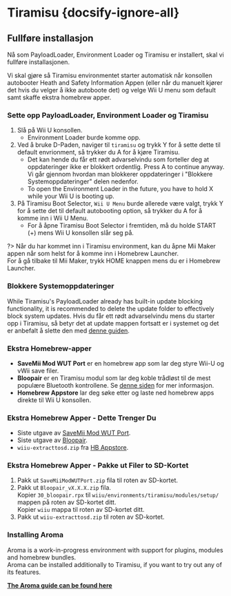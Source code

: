 # Tiramisu {docsify-ignore-all}

## Fullføre installasjon

Nå som PayloadLoader, Environment Loader og Tiramisu er installert, skal vi fullføre installasjonen.

Vi skal gjøre så Tiramisu environmentet starter automatisk når konsollen autobooter Heath and Safety Information Appen (eller når du manuelt kjører det hvis du velger å ikke autoboote det) og velge Wii U menu som default samt skaffe ekstra homebrew apper.

### Sette opp PayloadLoader, Environment Loader og Tiramisu

1. Slå på Wii U konsollen.
    - Environment Loader burde komme opp.
1. Ved å bruke D-Paden, naviger til `tiramisu` og trykk Y for å sette dette til default envrionment, så trykker du A for å kjøre Tiramisu.
    - Det kan hende du får ett rødt advarselvindu som forteller deg at oppdateringer ikke er blokkert ordentlig. Press A to continue anyway. Vi går gjennom hvordan man blokkerer oppdateringer i "Blokkere Systemoppdateringer" delen nedenfor.
    - To open the Environment Loader in the future, you have to hold X while your Wii U is booting up.
1. På Tiramisu Boot Selector, `Wii U Menu` burde allerede være valgt, trykk Y for å sette det til default autobooting option, så trykker du A for å komme inn i Wii U Menu.
    - For å åpne Tiramisu Boot Selector i fremtiden, må du holde START (+) mens Wii U konsollen slår seg på.

?> Når du har kommet inn i Tiramisu environment, kan du åpne Mii Maker appen når som helst for å komme inn i Homebrew Launcher. <br>For å gå tilbake til Mii Maker, trykk HOME knappen mens du er i Homebrew Launcher.

### Blokkere Systemoppdateringer
While Tiramisu's PayloadLoader already has built-in update blocking functionality, it is recommended to delete the update folder to effectively block system updates. Hvis du får ett rødt advarselvindu mens du starter opp i Tiramisu, så betyr det at update mappen fortsatt er i systemet og det er anbefalt å slette den med [denne guiden](../block-updates).

### Ekstra Homebrew-apper

- **SaveMii Mod WUT Port** er en homebrew app som lar deg styre Wii-U og vWii save filer.
- **Bloopair** er en Tiramisu modul som lar deg koble trådløst til de mest populære Bluetooth kontrollene. Se [denne siden](https://gbatemp.net/threads/bloopair-connect-controllers-from-other-consoles-natively.594289/) for mer informasjon.
- **Homebrew Appstore** lar deg søke etter og laste ned homebrew apps direkte til Wii U konsollen.

### Ekstra Homebrew Apper - Dette Trenger Du

- Siste utgave av [SaveMii Mod WUT Port](https://wiiubru.com/appstore/zips/SaveMiiModWUTPort.zip).
- Siste utgave av [Bloopair](https://github.com/GaryOderNichts/Bloopair/releases).
- `wiiu-extracttosd.zip` fra [HB Appstore](https://github.com/fortheusers/hb-appstore/releases/).

### Ekstra Homebrew Apper - Pakke ut Filer to SD-Kortet

1. Pakk ut `SaveMiiModWUTPort.zip` fila til roten av SD-kortet.
1. Pakk ut `Bloopair_vX.X.X.zip` fila.  
   Kopier `30_bloopair.rpx` til `wiiu/environments/tiramisu/modules/setup/` mappen på roten av SD-kortet ditt.  
   Kopier `wiiu` mappa til roten av SD-kortet ditt.
1. Pakk ut `wiiu-extracttosd.zip` til roten av SD-kortet.

### Installing Aroma
Aroma is a work-in-progress environment with support for plugins, modules and homebrew bundles.  
Aroma can be installed additionally to Tiramisu, if you want to try out any of its features.

[**The Aroma guide can be found here**](../aroma/getting-started)
